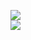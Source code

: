 [![](https://img.shields.io/badge/Made%20With-Github%20Spray-lightgrey.svg?style=for-the-badge&logo=github)](https://github.com/Annihil/github-spray#3207)  
[![](https://i.imgur.com/2DrTn0Z.gif)](https://github.com/Annihil/github-spray)